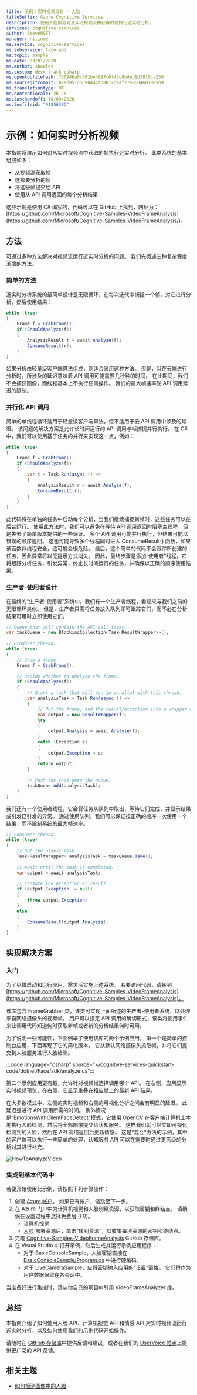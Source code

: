 ```yaml
---
title: 示例：实时视频分析 - 人脸
titleSuffix: Azure Cognitive Services
description: 使用人脸服务对从实时视频流中获取的帧执行近实时分析。
services: cognitive-services
author: SteveMSFT
manager: nitinme
ms.service: cognitive-services
ms.subservice: face-api
ms.topic: sample
ms.date: 03/01/2018
ms.author: sbowles
ms.custom: devx-track-csharp
ms.openlocfilehash: 730946a0c581be4697c0f45c8bdeb1d38f0ca23d
ms.sourcegitcommit: 829d951d5c90442a38012daaf77e86046018e5b9
ms.translationtype: HT
ms.contentlocale: zh-CN
ms.lasthandoff: 10/09/2020
ms.locfileid: "91856382"
---
```

# <a name="example-how-to-analyze-videos-in-real-time"></a>示例：如何实时分析视频

本指南将演示如何对从实时视频流中获取的帧执行近实时分析。 此类系统的基本组成如下：

- 从视频源获取帧
- 选择要分析的帧
- 将这些帧提交给 API
- 使用从 API 调用返回的每个分析结果

这些示例是使用 C# 编写的，代码可以在 GitHub 上找到，网址为：[https://github.com/Microsoft/Cognitive-Samples-VideoFrameAnalysis](https://github.com/Microsoft/Cognitive-Samples-VideoFrameAnalysis/)。

## <a name="the-approach"></a>方法

可通过多种方法解决对视频流运行近实时分析的问题。 我们先概述三种复杂程度渐增的方法。

### <a name="a-simple-approach"></a>简单的方法

近实时分析系统的最简单设计是无限循环，在每次迭代中捕捉一个帧，对它进行分析，然后使用结果：

```csharp
while (true)
{
    Frame f = GrabFrame();
    if (ShouldAnalyze(f))
    {
        AnalysisResult r = await Analyze(f);
        ConsumeResult(r);
    }
}
```

如果分析由轻量级客户端算法组成，则适合采用这种方法。 但是，当在云端进行分析时，所涉及的延迟意味着 API 调用可能需要几秒钟的时间。 在此期间，我们不会捕获图像，而线程基本上不执行任何操作。 我们的最大帧速率受 API 调用延迟的限制。

### <a name="parallelizing-api-calls"></a>并行化 API 调用

简单的单线程循环适用于轻量级客户端算法，但不适用于云 API 调用中涉及的延迟。 该问题的解决方案是允许长时间运行的 API 调用与帧捕捉并行执行。 在 C# 中，我们可以使用基于任务的并行来实现这一点，例如：

```csharp
while (true)
{
    Frame f = GrabFrame();
    if (ShouldAnalyze(f))
    {
        var t = Task.Run(async () => 
        {
            AnalysisResult r = await Analyze(f);
            ConsumeResult(r);
        }
    }
}
```

此代码将在单独的任务中启动每个分析，当我们继续捕捉新帧时，这些任务可以在后台运行。 使用此方法时，我们可以避免在等待 API 调用返回时阻塞主线程，但是失去了简单版本提供的一些保证。 多个 API 调用可能并行执行，但结果可能以错误的顺序返回。 这也可能导致多个线程同时进入 ConsumeResult() 函数，如果该函数非线程安全，这可能会很危险。 最后，这个简单的代码不会跟踪所创建的任务，因此异常将以无提示方式消失。 因此，最终步骤是添加“使用者”线程，它将跟踪分析任务，引发异常，终止长时间运行的任务，并确保以正确的顺序使用结果。

### <a name="a-producer-consumer-design"></a>生产者-使用者设计

在最终的“生产者-使用者”系统中，我们有一个生产者线程，看起来与我们之前的无限循环类似。 但是，生产者只需将任务放入队列即可跟踪它们，而不必在分析结果可用时立即使用它们。

```csharp
// Queue that will contain the API call tasks. 
var taskQueue = new BlockingCollection<Task<ResultWrapper>>();
     
// Producer thread. 
while (true)
{
    // Grab a frame. 
    Frame f = GrabFrame();
 
    // Decide whether to analyze the frame. 
    if (ShouldAnalyze(f))
    {
        // Start a task that will run in parallel with this thread. 
        var analysisTask = Task.Run(async () => 
        {
            // Put the frame, and the result/exception into a wrapper object.
            var output = new ResultWrapper(f);
            try
            {
                output.Analysis = await Analyze(f);
            }
            catch (Exception e)
            {
                output.Exception = e;
            }
            return output;
        }
        
        // Push the task onto the queue. 
        taskQueue.Add(analysisTask);
    }
}
```

我们还有一个使用者线程，它会将任务从队列中取出，等待它们完成，并显示结果或引发已引发的异常。 通过使用队列，我们​​可以保证按正确的顺序一次使用一个结果，而不限制系统的最大帧速率。

```csharp
// Consumer thread. 
while (true)
{
    // Get the oldest task. 
    Task<ResultWrapper> analysisTask = taskQueue.Take();
 
    // Await until the task is completed. 
    var output = await analysisTask;
     
    // Consume the exception or result. 
    if (output.Exception != null)
    {
        throw output.Exception;
    }
    else
    {
        ConsumeResult(output.Analysis);
    }
}
```

## <a name="implementing-the-solution"></a>实现解决方案

### <a name="getting-started"></a>入门

为了尽快启动和运行应用，需灵活实施上述系统。 若要访问代码，请转到 [https://github.com/Microsoft/Cognitive-Samples-VideoFrameAnalysis](https://github.com/Microsoft/Cognitive-Samples-VideoFrameAnalysis)。

该库包含 FrameGrabber 类，该类可实现上面所述的生产者-使用者系统，以处理来自网络摄像头的视频帧。 用户可以指定 API 调用的确切形式，该类将使用事件来让调用代码知道何时获取新帧或者新的分析结果何时可用。

为了说明一些可能性，下面例举了使用该库的两个示例应用。 第一个是简单的控制台应用，下面再现了它的简化版本。 它从默认网络摄像头抓取帧，并将它们提交到人脸服务进行人脸检测。

:::code language="csharp" source="~/cognitive-services-quickstart-code/dotnet/Face/sdk/analyze.cs":::

第二个示例应用更有趣，允许针对视频帧选择调用哪个 API。 在左侧，应用显示实时视频预览，在右侧，它显示重叠在相应帧上的最新 API 结果。

在大多数模式中，左侧的实时视频和右侧的可视化分析之间会有明显的延迟。 此延迟是进行 API 调用所需的时间。 例外情况是“EmotionsWithClientFaceDetect”模式，它使用 OpenCV 在客户端计算机上本地执行人脸检测，然后将全部图像提交给认知服务。 这样我们就可以立即可视化检测到的人脸，然后在 API 调用返回后更新情感。 这是“混合”方法的示例，其中的客户端可以执行一些简单的处理，认知服务 API 可以在需要时通过更高级的分析对其进行补充。

![HowToAnalyzeVideo](../../Video/Images/FramebyFrame.jpg)

### <a name="integrating-into-your-codebase"></a>集成到基本代码中

若要开始使用此示例，请按照下列步骤操作：

1. 创建 [Azure 帐户](https://azure.microsoft.com/free/cognitive-services/)。 如果已有帐户，请跳至下一步。
2. 在 Azure 门户中为计算机视觉和人脸创建资源，以获取密钥和终结点。 请确保在设置过程中选择免费层 (F0)。
   - [计算机视觉](https://portal.azure.com/#create/Microsoft.CognitiveServicesComputerVision)
   - [人脸](https://portal.azure.com/#create/Microsoft.CognitiveServicesFace) 部署资源后，单击“转到资源”，以收集每项资源的密钥和终结点。 
3. 克隆 [Cognitive-Samples-VideoFrameAnalysis](https://github.com/Microsoft/Cognitive-Samples-VideoFrameAnalysis/) GitHub 存储库。
4. 在 Visual Studio 中打开示例，然后生成并运行示例应用程序：
    - 对于 BasicConsoleSample，人脸密钥直接在 [BasicConsoleSample/Program.cs](https://github.com/Microsoft/Cognitive-Samples-VideoFrameAnalysis/blob/master/Windows/BasicConsoleSample/Program.cs) 中进行硬编码。
    - 对于 LiveCameraSample，应将密钥输入应用的“设置”窗格。 它们将作为用户数据保留在各会话中。
        

当准备好进行集成时，请从你自己的项目中引用 VideoFrameAnalyzer 库。 

## <a name="summary"></a>总结

本指南介绍了如何使用人脸 API、计算机视觉 API 和情感 API 对实时视频流运行近实时分析，以及如何使用我们的示例代码开始操作。

请随时在 [GitHub 存储库](https://github.com/Microsoft/Cognitive-Samples-VideoFrameAnalysis/)中提供反馈和建议，或者在我们的 [UserVoice 站点](https://cognitive.uservoice.com/)上提供更广泛的 API 反馈。

## <a name="related-topics"></a>相关主题
- [如何检测图像中的人脸](HowtoDetectFacesinImage.md)
